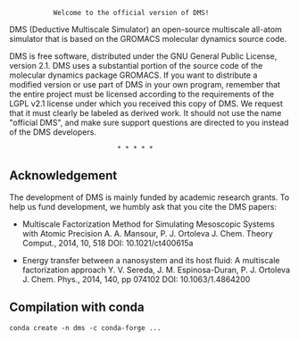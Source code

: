 
               Welcome to the official version of DMS!

DMS (Deductive Multiscale Simulator) an open-source multiscale all-atom 
simulator that is based on the GROMACS molecular dynamics source code.

DMS is free software, distributed under the GNU General
Public License, version 2.1. DMS uses a substantial portion of the source
code of the molecular dynamics package GROMACS. If you want to distribute 
a modified version or use part of DMS in your own program, remember that 
the entire project must be licensed according to the requirements of the LGPL 
v2.1 license under which you received this copy of DMS. We request that it 
must clearly be labeled as derived work. It should not use the name 
"official DMS", and make sure support questions are directed to you instead 
of the DMS developers.

                               * * * * *
## Acknowledgement

The development of DMS is mainly funded by academic research grants. 
To help us fund development, we humbly ask that you cite the DMS papers:

* Multiscale Factorization Method for Simulating Mesoscopic Systems with 
  Atomic Precision
  A. A. Mansour, P. J. Ortoleva 
  J. Chem. Theory Comput., 2014, 10, 518
  DOI: 10.1021/ct400615a

* Energy transfer between a nanosystem and its host fluid: A multiscale 
  factorization approach
  Y. V. Sereda, J. M. Espinosa-Duran, P. J. Ortoleva
  J. Chem. Phys., 2014, 140, pp 074102
  DOI: 10.1063/1.4864200


## Compilation with conda
```
conda create -n dms -c conda-forge ...
```
